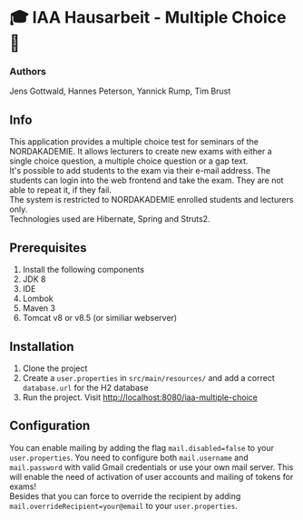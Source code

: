 # 🎓  IAA Hausarbeit - Multiple Choice 📝
### Authors

Jens Gottwald, Hannes Peterson, Yannick Rump, Tim Brust

## Info

This application provides a multiple choice test for seminars of the NORDAKADEMIE. It allows lecturers to create new exams with either a single choice question, a multiple choice question or a gap text.  
It's possible to add students to the exam via their e-mail address. The students can login into the web frontend and take the exam. They are not able to repeat it, if they fail.  
The system is restricted to NORDAKADEMIE enrolled students and lecturers only.  
Technologies used are Hibernate, Spring and Struts2.

## Prerequisites

1. Install the following components
  1. JDK 8
  2. IDE
  3. Lombok
  4. Maven 3
  5. Tomcat v8 or v8.5 (or similiar webserver)

## Installation

1. Clone the project
2. Create a `user.properties` in `src/main/resources/` and add a correct `database.url` for the H2 database
3. Run the project. Visit [http://localhost:8080/iaa-multiple-choice](http://localhost:8080/iaa-multiple-choice)

## Configuration

You can enable mailing by adding the flag `mail.disabled=false` to your `user.properties`. You need to configure both `mail.username` and `mail.password` with valid Gmail credentials or use your own mail server. This will enable the need of activation of user accounts and mailing of tokens for exams!  
Besides that you can force to override the recipient by adding `mail.overrideRecipient=your@email` to your `user.properties`.
